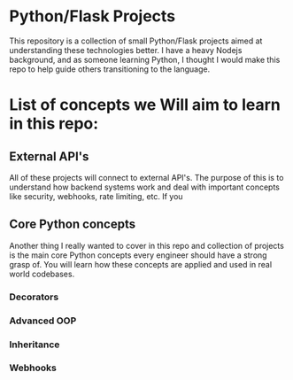 # Python/Flask Projects
This repository is a collection of small Python/Flask projects aimed at understanding these technologies better.
I have a heavy Nodejs background, and as someone learning Python, I thought I would make this repo to help guide others
transitioning to the language. 

# List of concepts we Will aim to learn in this repo:

## External API's
All of these projects will connect to external API's. The purpose of this is to understand how backend systems work 
and deal with important concepts like security, webhooks, rate limiting, etc. If you 

## Core Python concepts

Another thing I really wanted to cover in this repo and collection of projects is the main core Python concepts every 
engineer should have a strong grasp of. You will learn how these concepts are applied and used in real world codebases. 

### Decorators

### Advanced OOP

### Inheritance

### Webhooks




